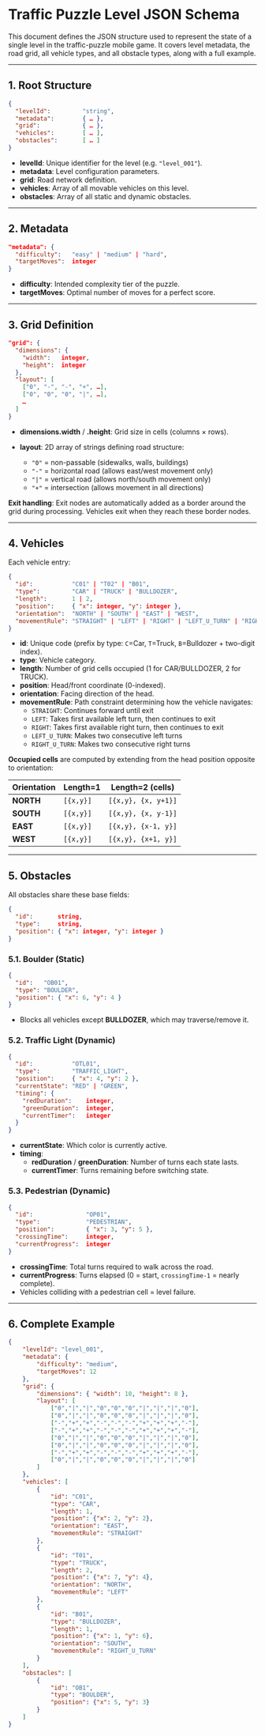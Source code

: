 # Traffic Puzzle Level JSON Schema

This document defines the JSON structure used to represent the state of a single level in the traffic-puzzle mobile game. It covers level metadata, the road grid, all vehicle types, and all obstacle types, along with a full example.

---

## 1. Root Structure

```json
{
  "levelId":         "string",
  "metadata":        { … },
  "grid":            { … },
  "vehicles":        [ … ],
  "obstacles":       [ … ]
}
```

* **levelId**: Unique identifier for the level (e.g. `"level_001"`).
* **metadata**: Level configuration parameters.
* **grid**: Road network definition.
* **vehicles**: Array of all movable vehicles on this level.
* **obstacles**: Array of all static and dynamic obstacles.

---

## 2. Metadata

```json
"metadata": {
  "difficulty":   "easy" | "medium" | "hard",
  "targetMoves":  integer
}
```

* **difficulty**: Intended complexity tier of the puzzle.
* **targetMoves**: Optimal number of moves for a perfect score.

---

## 3. Grid Definition

```json
"grid": {
  "dimensions": {
    "width":   integer,
    "height":  integer
  },
  "layout": [
    ["0", "-", "-", "+", …],
    ["0", "0", "0", "|", …],
    …
  ]
}
```

* **dimensions.width** / **.height**: Grid size in cells (columns × rows).
* **layout**: 2D array of strings defining road structure:

  * `"0"` = non-passable (sidewalks, walls, buildings)
  * `"-"` = horizontal road (allows east/west movement only)
  * `"|"` = vertical road (allows north/south movement only)
  * `"+"` = intersection (allows movement in all directions)

**Exit handling**: Exit nodes are automatically added as a border around the grid during processing. Vehicles exit when they reach these border nodes.

---

## 4. Vehicles

Each vehicle entry:

```json
{
  "id":           "C01" | "T02" | "B01",
  "type":         "CAR" | "TRUCK" | "BULLDOZER",
  "length":       1 | 2,
  "position":     { "x": integer, "y": integer },
  "orientation":  "NORTH" | "SOUTH" | "EAST" | "WEST",
  "movementRule": "STRAIGHT" | "LEFT" | "RIGHT" | "LEFT_U_TURN" | "RIGHT_U_TURN"
}
```

* **id**: Unique code (prefix by type: `C`=Car, `T`=Truck, `B`=Bulldozer + two-digit index).
* **type**: Vehicle category.
* **length**: Number of grid cells occupied (1 for CAR/BULLDOZER, 2 for TRUCK).
* **position**: Head/front coordinate (0-indexed).
* **orientation**: Facing direction of the head.
* **movementRule**: Path constraint determining how the vehicle navigates:
  * `STRAIGHT`: Continues forward until exit
  * `LEFT`: Takes first available left turn, then continues to exit
  * `RIGHT`: Takes first available right turn, then continues to exit
  * `LEFT_U_TURN`: Makes two consecutive left turns
  * `RIGHT_U_TURN`: Makes two consecutive right turns

**Occupied cells** are computed by extending from the head position opposite to orientation:

| Orientation | Length=1  | Length=2 (cells)    |
| ----------- | --------- | ------------------- |
| **NORTH**   | `[{x,y}]` | `[{x,y}, {x, y+1}]` |
| **SOUTH**   | `[{x,y}]` | `[{x,y}, {x, y-1}]` |
| **EAST**    | `[{x,y}]` | `[{x,y}, {x-1, y}]` |
| **WEST**    | `[{x,y}]` | `[{x,y}, {x+1, y}]` |

---

## 5. Obstacles

All obstacles share these base fields:

```json
{
  "id":       string,
  "type":     string,
  "position": { "x": integer, "y": integer }
}
```

### 5.1. Boulder (Static)

```json
{
  "id":   "OB01",
  "type": "BOULDER",
  "position": { "x": 6, "y": 4 }
}
```

* Blocks all vehicles except **BULLDOZER**, which may traverse/remove it.

### 5.2. Traffic Light (Dynamic)

```json
{
  "id":           "OTL01",
  "type":         "TRAFFIC_LIGHT",
  "position":     { "x": 4, "y": 2 },
  "currentState": "RED" | "GREEN",
  "timing": {
    "redDuration":    integer,
    "greenDuration":  integer,
    "currentTimer":   integer
  }
}
```

* **currentState**: Which color is currently active.
* **timing**:
  * **redDuration** / **greenDuration**: Number of turns each state lasts.
  * **currentTimer**: Turns remaining before switching state.

### 5.3. Pedestrian (Dynamic)

```json
{
  "id":               "OP01",
  "type":             "PEDESTRIAN",
  "position":         { "x": 3, "y": 5 },
  "crossingTime":     integer,
  "currentProgress":  integer
}
```

* **crossingTime**: Total turns required to walk across the road.
* **currentProgress**: Turns elapsed (0 = start, `crossingTime-1` = nearly complete).
* Vehicles colliding with a pedestrian cell = level failure.

---

## 6. Complete Example

```json
{
    "levelId": "level_001",
    "metadata": {
        "difficulty": "medium",
        "targetMoves": 12
    },
    "grid": {
        "dimensions": { "width": 10, "height": 8 },
        "layout": [
            ["0","|","|","0","0","0","|","|","|","0"],
            ["0","|","|","0","0","0","|","|","|","0"],
            ["-","+","+","-","-","-","+","+","+","-"],
            ["-","+","+","-","-","-","+","+","+","-"],
            ["0","|","|","0","0","0","|","|","|","0"],
            ["0","|","|","0","0","0","|","|","|","0"],
            ["-","+","+","-","-","-","+","+","+","-"],
            ["0","|","|","0","0","0","|","|","|","0"]
        ]
    },
    "vehicles": [
        {
            "id": "C01",
            "type": "CAR",
            "length": 1,
            "position": {"x": 2, "y": 2},
            "orientation": "EAST",
            "movementRule": "STRAIGHT"
        },
        {
            "id": "T01",
            "type": "TRUCK",
            "length": 2,
            "position": {"x": 7, "y": 4},
            "orientation": "NORTH",
            "movementRule": "LEFT"
        },
        {
            "id": "B01",
            "type": "BULLDOZER",
            "length": 1,
            "position": {"x": 1, "y": 6},
            "orientation": "SOUTH",
            "movementRule": "RIGHT_U_TURN"
        }
    ],
    "obstacles": [
        {
            "id": "OB1",
            "type": "BOULDER",
            "position": {"x": 5, "y": 3}
        }
    ]
}